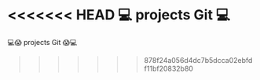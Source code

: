 <<<<<<< HEAD
**:computer: projects Git :computer:**
=======
:computer::scream: projects Git :scream::computer:
>>>>>>> 878f24a056d4dc7b5dcca02ebfdf11bf20832b80

